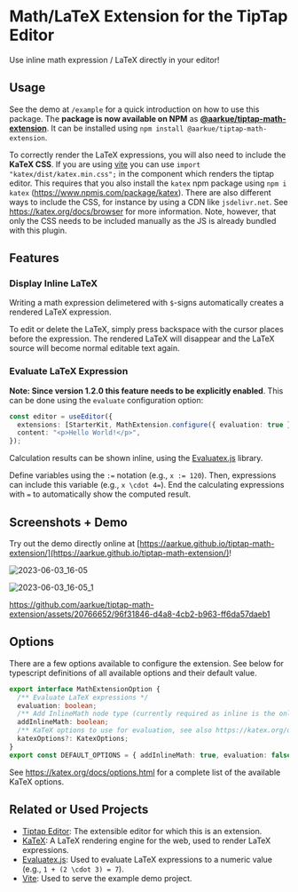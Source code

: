 # Math/LaTeX Extension for the TipTap Editor

Use inline math expression / LaTeX directly in your editor!

## Usage

See the demo at `/example` for a quick introduction on how to use this package.
The **package is now available on NPM** as [**@aarkue/tiptap-math-extension**](https://www.npmjs.com/package/@aarkue/tiptap-math-extension).
It can be installed using `npm install @aarkue/tiptap-math-extension`.

To correctly render the LaTeX expressions, you will also need to include the **KaTeX CSS**.
If you are using [vite](https://vitejs.dev/) you can use `import "katex/dist/katex.min.css";` in the component which renders the tiptap editor.
This requires that you also install the `katex` npm package using `npm i katex` (https://www.npmjs.com/package/katex).
There are also different ways to include the CSS, for instance by using a CDN like `jsdelivr.net`. See https://katex.org/docs/browser for more information. Note, however, that only the CSS needs to be included manually as the JS is already bundled with this plugin.

## Features

### Display Inline LaTeX

Writing a math expression delimetered with `$`-signs automatically creates a rendered LaTeX expression.

To edit or delete the LaTeX, simply press backspace with the cursor places before the expression.
The rendered LaTeX will disappear and the LaTeX source will become normal editable text again.

### Evaluate LaTeX Expression

**Note: Since version 1.2.0 this feature needs to be explicitly enabled**.
This can be done using the `evaluate` configuration option:

```typescript
const editor = useEditor({
  extensions: [StarterKit, MathExtension.configure({ evaluation: true })],
  content: "<p>Hello World!</p>",
});
```

Calculation results can be shown inline, using the [Evaluatex.js]([https://arthanzel.github.io/evaluatex/) library.

Define variables using the `:=` notation (e.g., `x := 120`).
Then, expressions can include this variable (e.g., `x \cdot 4=`).
End the calculating expressions with `=` to automatically show the computed result.

## Screenshots + Demo

Try out the demo directly online at [https://aarkue.github.io/tiptap-math-extension/](https://aarkue.github.io/tiptap-math-extension/)!

![2023-06-03_16-05](https://github.com/aarkue/tiptap-math-extension/assets/20766652/3f5cc6d5-f0eb-4c2a-9ba7-87367cfdf119)

![2023-06-03_16-05_1](https://github.com/aarkue/tiptap-math-extension/assets/20766652/a722b978-06ef-48c0-8aa0-ba9bedff58a1)

https://github.com/aarkue/tiptap-math-extension/assets/20766652/96f31846-d4a8-4cb2-b963-ff6da57daeb1

## Options

There are a few options available to configure the extension. See below for typescript definitions of all available options and their default value.

```typescript
export interface MathExtensionOption {
  /** Evaluate LaTeX expressions */
  evaluation: boolean;
  /** Add InlineMath node type (currently required as inline is the only supported mode) */
  addInlineMath: boolean;
  /** KaTeX options to use for evaluation, see also https://katex.org/docs/options.html */
  katexOptions?: KatexOptions;
}
export const DEFAULT_OPTIONS = { addInlineMath: true, evaluation: false };
```

See https://katex.org/docs/options.html for a complete list of the available KaTeX options.

## Related or Used Projects

- [Tiptap Editor](https://github.com/ueberdosis/tiptap): The extensible editor for which this is an extension.
- [KaTeX](https://github.com/KaTeX/KaTeX): A LaTeX rendering engine for the web, used to render LaTeX expressions.
- [Evaluatex.js](https://github.com/arthanzel/evaluatex): Used to evaluate LaTeX expressions to a numeric value (e.g., `1 + (2 \cdot 3) = 7`).
- [Vite](https://github.com/vitejs/vite): Used to serve the example demo project.
